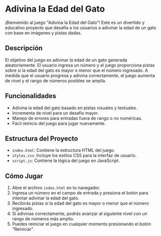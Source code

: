 # Adivina la Edad del Gato

¡Bienvenido al juego "Adivina la Edad del Gato"! Este es un divertido y educativo proyecto que desafía a los usuarios a adivinar la edad de un gato con base en imágenes y pistas dadas.

## Descripción

El objetivo del juego es adivinar la edad de un gato generada aleatoriamente. El usuario ingresa un número y el juego proporciona pistas sobre si la edad del gato es mayor o menor que el número ingresado. A medida que el usuario progresa y adivina correctamente, el juego aumenta de nivel y el rango de números posibles se amplía.

## Funcionalidades

- Adivina la edad del gato basado en pistas visuales y textuales.
- Incrementa de nivel para un desafío mayor.
- Manejo de errores para entradas fuera de rango o no numéricas.
- Fácil reinicio del juego para jugar nuevamente.

## Estructura del Proyecto

- `index.html`: Contiene la estructura HTML del juego.
- `styles.css`: Incluye los estilos CSS para la interfaz de usuario.
- `script.js`: Contiene la lógica del juego en JavaScript.

## Cómo Jugar

1. Abre el archivo `index.html` en tu navegador.
2. Ingresa un número en el campo de entrada y presiona el botón para intentar adivinar la edad del gato.
3. Recibirás pistas si la edad del gato es mayor o menor que el número ingresado.
4. Si adivinas correctamente, podrás avanzar al siguiente nivel con un rango de números más amplio.
5. Puedes reiniciar el juego en cualquier momento presionando el botón "Reiniciar".

